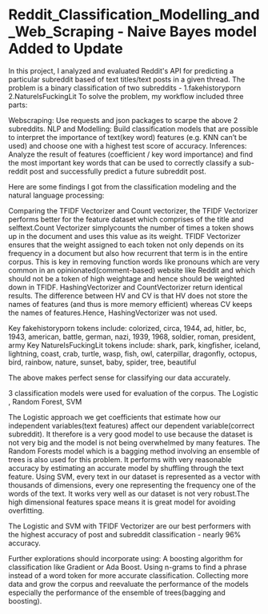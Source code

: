 # Reddit_Classification_Modelling_and_Web_Scraping - Naive Bayes model Added to Update

In this project, I analyzed and evaluated Reddit's API for predicting a particular subreddit based of text titles/text posts in a given thread. The problem is a binary classification of two subreddits - 1.fakehistoryporn 2.NatureIsFuckingLit To solve the problem, my workflow included three parts:

Webscraping: Use requests and json packages to scarpe the above 2 subreddits. NLP and Modelling: Build classification models that are possible to interpret the importance of text(key word) features (e.g. KNN can’t be used) and choose one with a highest test score of accuracy. Inferences: Analyze the result of features (coefficient / key word importance) and find the most important key words that can be used to correctly classify a sub-reddit post and successfully predict a future subreddit post.

Here are some findings I got from the classification modeling and the natural language processing:

Comparing the TFIDF Vectorizer and Count vectorizer, the TFIDF Vectorizer performs better for the feature dataset which comprises of the title and selftext.Count Vectorizer simplycounts the number of times a token shows up in the document and uses this value as its weight. TFIDF Vectorizer ensures that the weight assigned to each token not only depends on its frequency in a document but also how recurrent that term is in the entire corpus. This is key in removing function words like pronouns which are very common in an opinionated(comment-based) website like Reddit and which should not be a token of high weightage and hence should be weighted down in TFIDF. HashingVectorizer and CountVectorizer return identical results. The difference between HV and CV is that HV does not store the names of features (and thus is more memory efficient) whereas CV keeps the names of features.Hence, HashingVectorizer was not used.

Key fakehistoryporn tokens include: colorized, circa, 1944, ad, hitler, bc, 1943, american, battle, german, nazi, 1939, 1968, soldier, roman, president, army Key NatureIsFuckingLit tokens include: shark, park, kingfisher, iceland, lightning, coast, crab, turtle, wasp, fish, owl, caterpillar, dragonfly, octopus, bird,
rainbow, nature, sunset, baby, spider, tree, beautiful

The above makes perfect sense for classifying our data accurately.

3 classification models were used for evaluation of the corpus. The Logistic , Random Forest, SVM

The Logistic approach we get coefficients that estimate how our independent variables(text features) affect our dependent variable(correct subreddit). It therefore is a very good model to use because the dataset is not very big and the model is not being overwhelmed by many features. The Random Forests model which is a bagging method involving an ensemble of trees is also used for this problem. It performs with very reasonable accuracy by estimating an accurate model by shuffling through the text feature. Using SVM, every text in our dataset is represented as a vector with thousands of dimensions, every one representing the frequency one of the words of the text. It works very well as our dataset is not very robust.The high dimensional features space means it is great model for avoiding overfitting.

The Logistic and SVM with TFIDF Vectorizer are our best performers with the highest accuracy of post and subreddit classification - nearly 96% accuracy.

Further explorations should incorporate using: A boosting algorithm for classification like Gradient or Ada Boost. Using n-grams to find a phrase instead of a word token for more accurate classification. Collecting more data and grow the corpus and reevaluate the performance of the models especially the performance of the ensemble of trees(bagging and boosting).


